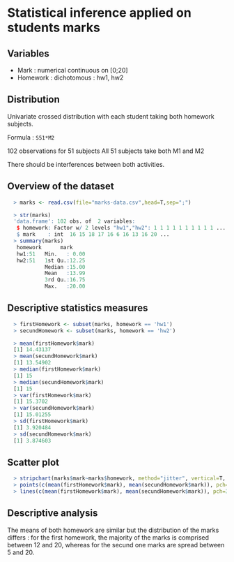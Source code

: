 # Statistical inference applied on students marks

## Variables

- Mark : numerical continuous on [0;20]
- Homework : dichotomous : hw1, hw2

## Distribution

Univariate crossed distribution with each student taking both homework subjects.

Formula : `S51*M2`

102 observations for 51 subjects
All 51 subjects take both M1 and M2

There should be interferences between both activities.

## Overview of the dataset

```r
  > marks <- read.csv(file="marks-data.csv",head=T,sep=";")

  > str(marks)
  'data.frame': 102 obs. of  2 variables:
   $ homework: Factor w/ 2 levels "hw1","hw2": 1 1 1 1 1 1 1 1 1 1 ...
   $ mark    : int  16 15 18 17 16 6 16 13 16 20 ...
  > summary(marks)
   homework      mark      
   hw1:51   Min.   : 0.00  
   hw2:51   1st Qu.:12.25  
            Median :15.00  
            Mean   :13.99  
            3rd Qu.:16.75  
            Max.   :20.00  
```

## Descriptive statistics measures

```r
  > firstHomework <- subset(marks, homework == 'hw1')
  > secundHomework <- subset(marks, homework == 'hw2')

  > mean(firstHomework$mark)
  [1] 14.43137
  > mean(secundHomework$mark)
  [1] 13.54902
  > median(firstHomework$mark)
  [1] 15
  > median(secundHomework$mark)
  [1] 15
  > var(firstHomework$mark)
  [1] 15.3702
  > var(secundHomework$mark)
  [1] 15.01255
  > sd(firstHomework$mark)
  [1] 3.920484
  > sd(secundHomework$mark)
  [1] 3.874603
```

## Scatter plot

```r
  > stripchart(marks$mark~marks$homework, method="jitter", vertical=T, xlab="Homework", ylab="Mark", main="Marks for the two homeworks", pch=3)
  > points(c(mean(firstHomework$mark), mean(secundHomework$mark)), pch=3, col="tomato")
  > lines(c(mean(firstHomework$mark), mean(secundHomework$mark)), pch=3, col="tomato", lwd=2)
```

## Descriptive analysis

The means of both homework are similar but the distribution of the marks differs : for the first homework, the majority of the marks is comprised between 12 and 20, whereas for the secund one marks are spread between 5 and 20.
